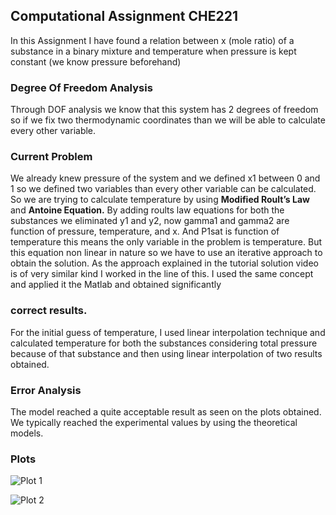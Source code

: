 ## Computational Assignment CHE221

In this Assignment I have found a relation between x (mole ratio) of a substance in a binary mixture and temperature when pressure is kept constant (we know pressure beforehand)

### Degree Of Freedom Analysis

Through DOF analysis we know that this system has 2 degrees of freedom so if we fix two thermodynamic coordinates than we will be able to calculate every other variable.

### Current Problem

We already knew pressure of the system and we defined x1 between 0 and 1 so we defined two variables than every other variable can be calculated. So we are trying to calculate temperature by using **Modified Roult’s Law** and **Antoine Equation.** By adding roults law equations for both the substances we eliminated y1 and y2, now gamma1 and gamma2 are function of pressure, temperature, and x. And P1sat is function of temperature this means the only variable in the problem is temperature. But this equation non linear in nature so we have to use an iterative approach to obtain the solution. As the approach explained in the tutorial solution video is of very similar kind I worked in the line of this. I used the same concept and applied it the Matlab and obtained significantly

### correct results.

For the initial guess of temperature, I used linear interpolation technique and calculated temperature for both the substances considering total pressure because of that substance and then using linear interpolation of two results obtained.

### Error Analysis

The model reached a quite acceptable result as seen on the plots obtained. We typically reached the experimental values by using the theoretical models.

### Plots
![Plot 1](https://drive.google.com/uc?id=1qu7Zh9tNh7i7K0FVMRsZWqPyRGjm1Wsj)

![Plot 2](https://drive.google.com/uc?id=1ny9no5E-7gElYVUlIZpppEbPpRqHhREf)
